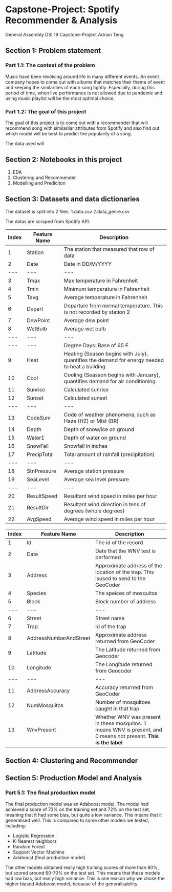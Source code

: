 # Capstone-Project: Spotify Recommender & Analysis
General Assembly DSI 19 Capstone-Project Adrian Teng

## Section 1: Problem statement


### Part 1.1: The context of the problem

Music have been revolving around life in many different events. An event company hopes to come out with albums that matches their theme of event and keeping the similarities of each song tightly. Especially, during this period of time, when live performance is not allowed due to pandemic and using music playlist will be the most optimal choice.

### Part 1.2: The goal of this project

The goal of this project is to come out with a recommender that will recommend song with similarilar attributes from Spotify and also find out which model will be best to predict the popularity of a song.

The data used will 


## Section 2: Notebooks in this project
1. EDA
2. Clustering and Recommender
3. Modelling and Prediciton


## Section 3: Datasets and data dictionaries

The dataset is split into 2 files:
1.data.csv
2.data_genre.csv

The datas are scraped from Spotify API.


|**Index**|**Feature Name**|**Description**|
|---|---|---|
|1|Station|The station that measured that row of data|
|2|Date|Date in DD/M/YYYY|
|---|---|---|
|3|Tmax|Max temperature in Fahrenheit|
|4|Tmin|Minimum temperature in Fahrenheit|
|5|Tavg|Average temperature in Fahrenheit|
|6|Depart|Departure from normal temperature. This is not recorded by station 2|
|7|DewPoint|Average dew point|
|8|WetBulb|Average wet bulb|
|---|---|---|
|---|---|Degree Days: Base of 65 F|
|9|Heat|Heating (Season begins with July), quantifies the demand for energy needed to heat a building|
|10|Cool|Cooling (Seasson begins with January), quantifies demand for air conditioning.|
|11|Sunrise|Calculated sunrise|
|12|Sunset|Calculated sunset|
|---|---|---|
|13|CodeSum|Code of weather phenomena, such as Haze (HZ) or Mist (BR)|
|14|Depth|Depth of snow/ice on ground|
|15|Water1|Depth of water on ground|
|16|SnowFall|Snowfall in inches|
|17|PrecipTotal|Total amount of rainfall (precipitation)|
|---|---|---|
|18|StnPressure|Average station pressure|
|19|SeaLevel|Average sea level pressure|
|---|---|---|
|20|ResultSpeed|Resultant wind speed in miles per hour|
|21|ResultDir|Resultant wind direction in tens of degrees (whole degrees)|
|22|AvgSpeed|Average wind speed in miles per hour|




|Index|Feature Name|Description|
|---|---|---|
|1|Id|The id of the record|
|2|Date|Date that the WNV test is performed|
|3|Address|Approximate address of the location of the trap. This isused to send to the GeoCoder|
|4|Species|The speices of mosquitos|
|5|Block|Block number of address|
|---|---|---|
|6|Street|Street name|
|7|Trap|Id of the trap|
|8|AddressNumberAndStreet|Approximate address returned from GeoCoder|
|9|Latitude|The Latitude returned from Geocoder|
|10|Longitude|The Longitude returned from Geocoder|
|---|---|---|
|11|AddressAccuracy|Accuracy returned from GeoCoder|
|12|NumMosquitos|Number of mosquitoes caught in that trap|
|13|WnvPresent|Whether WNV was present in these mosquitos. 1 means WNV is present, and 0 means not present. **This is the label**|

## Section 4: Clustering and Recommender

## Section 5: Production Model and Analysis

### Part 5.1: The final production model

The final production model was an Adaboost model. The model had achieved a score of 73% on the training set and 72% on the test set, meaning that it had some bias, but quite a low variance. This means that it generalised well. This is compared to some other models we tested, including: 

- Logistic Regression
- K-Nearest neighbors
- Random Forest
- Support Vector Machine
- Adaboost (final production model)

The other models obtained really high training scores of more than 90%, but scored around 60-70% on the test set. This means that these models had low bias, but really high variance. This is one reason why we chose the higher biased Adaboost model, because of the generalisability.

